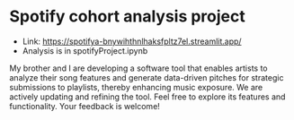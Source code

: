 # Spotify cohort analysis project
- Link: https://spotifya-bnywihthnlhaksfpltz7el.streamlit.app/
- Analysis is in spotifyProject.ipynb

My brother and I are developing a software tool that enables artists to analyze their song features and generate data-driven pitches for strategic submissions to playlists, thereby enhancing music exposure. We are actively updating and refining the tool. Feel free to explore its features and functionality. Your feedback is welcome!
